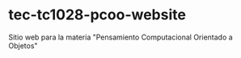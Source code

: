 # tec-tc1028-pcoo-website
Sitio web para la materia "Pensamiento Computacional Orientado a Objetos"
